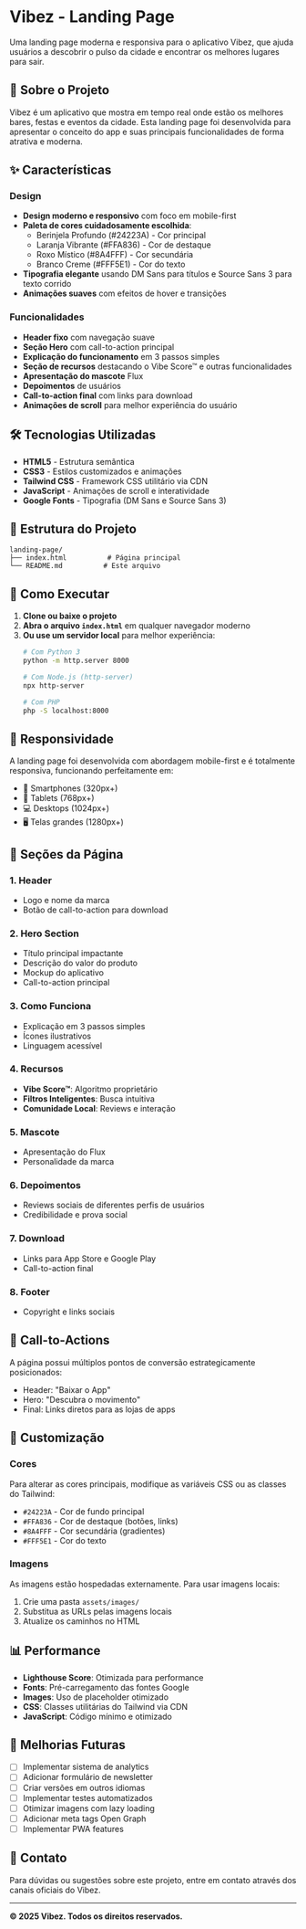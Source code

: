 # Vibez - Landing Page

Uma landing page moderna e responsiva para o aplicativo Vibez, que ajuda usuários a descobrir o pulso da cidade e encontrar os melhores lugares para sair.

## 🎯 Sobre o Projeto

Vibez é um aplicativo que mostra em tempo real onde estão os melhores bares, festas e eventos da cidade. Esta landing page foi desenvolvida para apresentar o conceito do app e suas principais funcionalidades de forma atrativa e moderna.

## ✨ Características

### Design
- **Design moderno e responsivo** com foco em mobile-first
- **Paleta de cores cuidadosamente escolhida**:
  - Berinjela Profundo (#24223A) - Cor principal
  - Laranja Vibrante (#FFA836) - Cor de destaque
  - Roxo Místico (#8A4FFF) - Cor secundária
  - Branco Creme (#FFF5E1) - Cor do texto
- **Tipografia elegante** usando DM Sans para títulos e Source Sans 3 para texto corrido
- **Animações suaves** com efeitos de hover e transições

### Funcionalidades
- **Header fixo** com navegação suave
- **Seção Hero** com call-to-action principal
- **Explicação do funcionamento** em 3 passos simples
- **Seção de recursos** destacando o Vibe Score™ e outras funcionalidades
- **Apresentação do mascote** Flux
- **Depoimentos** de usuários
- **Call-to-action final** com links para download
- **Animações de scroll** para melhor experiência do usuário

## 🛠️ Tecnologias Utilizadas

- **HTML5** - Estrutura semântica
- **CSS3** - Estilos customizados e animações
- **Tailwind CSS** - Framework CSS utilitário via CDN
- **JavaScript** - Animações de scroll e interatividade
- **Google Fonts** - Tipografia (DM Sans e Source Sans 3)

## 📁 Estrutura do Projeto

```
landing-page/
├── index.html          # Página principal
└── README.md          # Este arquivo
```

## 🚀 Como Executar

1. **Clone ou baixe o projeto**
2. **Abra o arquivo `index.html`** em qualquer navegador moderno
3. **Ou use um servidor local** para melhor experiência:
   ```bash
   # Com Python 3
   python -m http.server 8000
   
   # Com Node.js (http-server)
   npx http-server
   
   # Com PHP
   php -S localhost:8000
   ```

## 📱 Responsividade

A landing page foi desenvolvida com abordagem mobile-first e é totalmente responsiva, funcionando perfeitamente em:
- 📱 Smartphones (320px+)
- 📱 Tablets (768px+)
- 💻 Desktops (1024px+)
- 🖥️ Telas grandes (1280px+)

## 🎨 Seções da Página

### 1. Header
- Logo e nome da marca
- Botão de call-to-action para download

### 2. Hero Section
- Título principal impactante
- Descrição do valor do produto
- Mockup do aplicativo
- Call-to-action principal

### 3. Como Funciona
- Explicação em 3 passos simples
- Ícones ilustrativos
- Linguagem acessível

### 4. Recursos
- **Vibe Score™**: Algoritmo proprietário
- **Filtros Inteligentes**: Busca intuitiva
- **Comunidade Local**: Reviews e interação

### 5. Mascote
- Apresentação do Flux
- Personalidade da marca

### 6. Depoimentos
- Reviews sociais de diferentes perfis de usuários
- Credibilidade e prova social

### 7. Download
- Links para App Store e Google Play
- Call-to-action final

### 8. Footer
- Copyright e links sociais

## 🎯 Call-to-Actions

A página possui múltiplos pontos de conversão estrategicamente posicionados:
- Header: "Baixar o App"
- Hero: "Descubra o movimento"
- Final: Links diretos para as lojas de apps

## 🎨 Customização

### Cores
Para alterar as cores principais, modifique as variáveis CSS ou as classes do Tailwind:
- `#24223A` - Cor de fundo principal
- `#FFA836` - Cor de destaque (botões, links)
- `#8A4FFF` - Cor secundária (gradientes)
- `#FFF5E1` - Cor do texto

### Imagens
As imagens estão hospedadas externamente. Para usar imagens locais:
1. Crie uma pasta `assets/images/`
2. Substitua as URLs pelas imagens locais
3. Atualize os caminhos no HTML

## 📊 Performance

- **Lighthouse Score**: Otimizada para performance
- **Fonts**: Pré-carregamento das fontes Google
- **Images**: Uso de placeholder otimizado
- **CSS**: Classes utilitárias do Tailwind via CDN
- **JavaScript**: Código mínimo e otimizado

## 🔄 Melhorias Futuras

- [ ] Implementar sistema de analytics
- [ ] Adicionar formulário de newsletter
- [ ] Criar versões em outros idiomas
- [ ] Implementar testes automatizados
- [ ] Otimizar imagens com lazy loading
- [ ] Adicionar meta tags Open Graph
- [ ] Implementar PWA features

## 📧 Contato

Para dúvidas ou sugestões sobre este projeto, entre em contato através dos canais oficiais do Vibez.

---

**© 2025 Vibez. Todos os direitos reservados.**